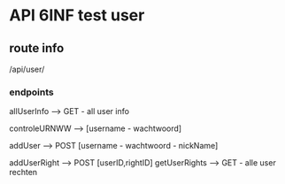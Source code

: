 # API 6INF test user

## route info

/api/user/

### endpoints

allUserInfo --> GET - all user info

controleURNWW --> [username - wachtwoord]

addUser --> POST [username - wachtwoord - nickName]

addUserRight --> POST [userID,rightID]
getUserRights --> GET - alle user rechten
